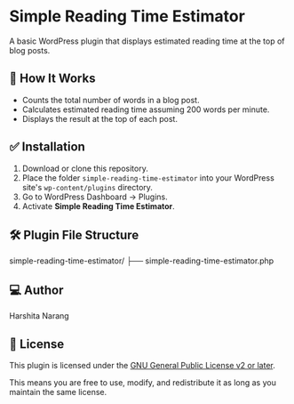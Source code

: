 # Simple Reading Time Estimator

A basic WordPress plugin that displays estimated reading time at the top of blog posts.

## 📌 How It Works

- Counts the total number of words in a blog post.
- Calculates estimated reading time assuming 200 words per minute.
- Displays the result at the top of each post.

## ✅ Installation

1. Download or clone this repository.
2. Place the folder `simple-reading-time-estimator` into your WordPress site's `wp-content/plugins` directory.
3. Go to WordPress Dashboard → Plugins.
4. Activate **Simple Reading Time Estimator**.

## 🛠️ Plugin File Structure

simple-reading-time-estimator/
├── simple-reading-time-estimator.php


## 💻 Author

Harshita Narang

## 📄 License

This plugin is licensed under the [GNU General Public License v2 or later](https://www.gnu.org/licenses/gpl-2.0.html).

This means you are free to use, modify, and redistribute it as long as you maintain the same license.
